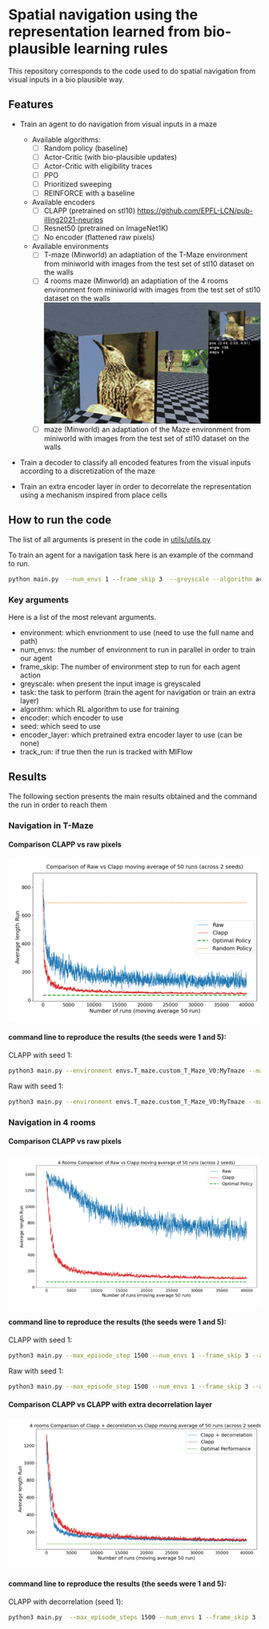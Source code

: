 # Spatial navigation using the representation learned from bio-plausible learning rules

This repository corresponds to the code used to do spatial navigation from visual inputs in a bio plausible way.


## Features

- Train an agent to do navigation from visual inputs in a maze 
  - Available algorithms:  
    - [ ] Random policy (baseline)  
    - [ ] Actor-Critic (with bio-plausible updates) 
    - [ ] Actor-Critic with eligibility traces
    - [ ] PPO 
    - [ ] Prioritized sweeping
    - [ ] REINFORCE with a baseline
  - Available encoders
    - [ ] CLAPP (pretrained on stl10) https://github.com/EPFL-LCN/pub-illing2021-neurips 
    - [ ] Resnet50 (pretrained on ImageNet1K)
    - [ ] No encoder (flattened raw pixels)
  - Available environments
    - [ ] T-maze (Minworld) an adaptiation of the T-Maze environment from miniworld with images from the test set of stl10 dataset on the walls 
    - [ ] 4 rooms maze (Minworld) an adaptiation of the 4 rooms environment from miniworld with images from the test set of stl10 dataset on the walls 
    ![4 rooms GIF](envs/illustrations/Registrazione2025-08-18141024-ezgif.com-optimize.gif)
    - [ ] maze (Minworld) an adaptiation of the Maze environment from miniworld with images from the test set of stl10 dataset on the walls 

- Train a decoder to classify all encoded features from the visual inputs according to a discretization of the maze

- Train an extra encoder layer in order to decorrelate the representation using a mechanism inspired from place cells

## How to run the code 

The list of all arguments is present in the code in [utils/utils.py](utils/utils.py)

To train an agent for a navigation task here is an example of the command to run.
```bash
python main.py  --num_envs 1 --frame_skip 3  --greyscale --algorithm actor_critic_e --track_run
```
### Key arguments
Here is a list of the most relevant arguments.

- environment: which envrionment to use (need to use the full name and path)
- num_envs: the number of environment to run in parallel in order to train our agent
- frame_skip: The number of environment step to run for each agent action
- greyscale: when present the input image is greyscaled 
- task: the task to perform (train the agent for navigation or train an extra layer)
- algorithm: which RL algorithm to use for training
- encoder: which encoder to use
- seed: which seed to use
- encoder_layer: which pretrained extra encoder layer to use (can be none)
- track_run: if true then the run is tracked with MlFlow

## Results

The following section presents the main results obtained and the command the run in order to reach them

### Navigation in T-Maze

#### Comparison CLAPP vs raw pixels
![Results T-Maze CLAPP vs Raw pixels](results/plot_clapp_vs_raw_T_maze.png)

#### command line to reproduce the results (the seeds were 1 and 5):

CLAPP with seed 1:
```bash
python3 main.py --environment envs.T_maze.custom_T_Maze_V0:MyTmaze --max_episode_step 1000 --num_envs 1 --frame_skip 3 --algorithm actor_critic_e --greyscale --encoder CLAPP --actor_lr_i 9e-5 --critic_lr_i 1e-4 --track_run --seed 1
```

Raw with seed 1:
```bash
python3 main.py --environment envs.T_maze.custom_T_Maze_V0:MyTmaze --max_episode_step 1000 --num_envs 1 --frame_skip 3 --algorithm actor_critic_e --greyscale --encoder raw --actor_lr_i 1e-5 --critic_lr_i 2e-5 --track_run --seed 1
```

### Navigation in 4 rooms

#### Comparison CLAPP vs raw pixels
![Results T-Maze CLAPP vs Raw pixels](results/fr_cl_vs_r.png)

#### command line to reproduce the results (the seeds were 1 and 5):

CLAPP with seed 1:
```bash
python3 main.py --max_episode_step 1500 --num_envs 1 --frame_skip 3 --algorithm actor_critic_e --greyscale --encoder CLAPP --actor_lr_i 9e-5 --critic_lr_i 1e-4 --track_run --seed 1
```

Raw with seed 1:
```bash
python3 main.py --max_episode_step 1500 --num_envs 1 --frame_skip 3 --algorithm actor_critic_e --greyscale --encoder raw --actor_lr_i 1e-5 --critic_lr_i 2e-5 --track_run --seed 1
```

#### Comparison CLAPP vs CLAPP with extra decorrelation layer
![Comparison CLAPP vs CLAPP with extra decorrelation](results/comp_dc_c.png)

#### command line to reproduce the results (the seeds were 1 and 5):


CLAPP with decorrelation (seed 1):
```bash
python3 main.py  --max_episode_steps 1500 --num_envs 1 --frame_skip 3 --encoder_layer pretrained --greyscale --algorithm actor_critic_e  --encoder_model_time time_contrastive_encoder_4rooms_good.pt --encoder_output_mode concatenate --track_run --seed 1
```